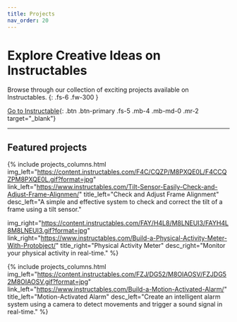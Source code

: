 ```yaml
---
title: Projects
nav_order: 20
---
```


# Explore Creative Ideas on Instructables  

Browse through our collection of exciting projects available on Instructables. 
{: .fs-6 .fw-300 }

[Go to Instructable](https://www.instructables.com/member/Protobject/){: .btn .btn-primary .fs-5 .mb-4 .mb-md-0 .mr-2 target="_blank"}

---

## Featured projects

{% include projects_columns.html 
img_left="https://content.instructables.com/F4C/CQZP/M8PXQE0L/F4CCQZPM8PXQE0L.gif?format=jpg" 
link_left="https://www.instructables.com/Tilt-Sensor-Easily-Check-and-Adjust-Frame-Alignmen/"
title_left="Check and Adjust Frame Alignment"
desc_left="A simple and effective system to check and correct the tilt of a frame using a tilt sensor."

img_right="https://content.instructables.com/FAY/H4L8/M8LNEUI3/FAYH4L8M8LNEUI3.gif?format=jpg" 
link_right="https://www.instructables.com/Build-a-Physical-Activity-Meter-With-Protobject/"
title_right="Physical Activity Meter"
desc_right="Monitor your physical activity in real-time."
%}

{% include projects_columns.html 
img_left="https://content.instructables.com/FZJ/DG52/M8OIAOSV/FZJDG52M8OIAOSV.gif?format=jpg" 
link_left="https://www.instructables.com/Build-a-Motion-Activated-Alarm/"
title_left="Motion-Activated Alarm"
desc_left="Create an intelligent alarm system using a camera to detect movements and trigger a sound signal in real-time."
%}
